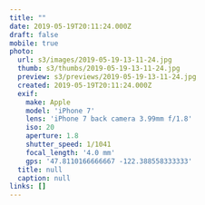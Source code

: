 ```yaml
---
title: ""
date: 2019-05-19T20:11:24.000Z
draft: false
mobile: true
photo:
  url: s3/images/2019-05-19-13-11-24.jpg
  thumb: s3/thumbs/2019-05-19-13-11-24.jpg
  preview: s3/previews/2019-05-19-13-11-24.jpg
  created: 2019-05-19T20:11:24.000Z
  exif:
    make: Apple
    model: 'iPhone 7'
    lens: 'iPhone 7 back camera 3.99mm f/1.8'
    iso: 20
    aperture: 1.8
    shutter_speed: 1/1041
    focal_length: '4.0 mm'
    gps: '47.8110166666667 -122.388558333333'
  title: null
  caption: null
links: []
---
```


